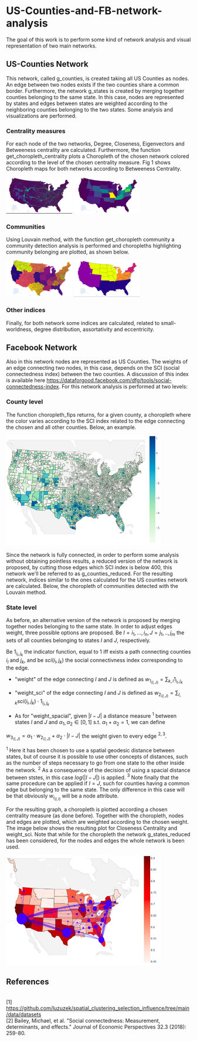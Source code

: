 # US-Counties-and-FB-network-analysis

The goal of this work is to perform some kind of network analysis and visual representation of two main networks. 
## US-Counties Network
This network, called g_counties, is created taking all US Counties as nodes. An edge between two nodes exists if the two counties share a common border.
Furthermore, the network g_states is created by merging together counties belonging to the same state. In this case, nodes are represented by states and edges between states are weighted according to the neighboring counties belonging to the two states. Some analysis and visualizations are performed.
### Centrality measures
For each node of the two networks, Degree, Closeness, Eigenvectors and Betweeness centrality are calculated. Furthermore, the function get_choropleth_centrality plots a Choropleth of the chosen network colored according to the level of the chosen centrality measure. Fig 1 shows Choropleth maps for both networks according to Betweeness Centrality. 

<img src="https://github.com/MatteoScianna/US-Counties-and-FB-network-analysis/blob/main/img/choropleth_betweeness_counties.jpg" width="180" height="100">

<img src="https://github.com/MatteoScianna/US-Counties-and-FB-network-analysis/blob/main/img/choropleth_betweeness_state.jpg" width="180" height="100">


### Communities
Using Louvain method, with the function get_choropleth community a community detection analysis is performed and choropleths highlighting community belonging are plotted, as shown below. 

<img src="https://github.com/MatteoScianna/US-Counties-and-FB-network-analysis/blob/main/img/communities_counties.jpg" width="180" height="100">

<img src="https://github.com/MatteoScianna/US-Counties-and-FB-network-analysis/blob/main/img/communities_states.jpg" width="180" height="100">

### Other indices
Finally, for both network some indices are calculated, related to small-worldness, degree distribution, assortativity and eccentricity. 

## Facebook Network 

Also in this network nodes are represented as US Counties. The weights of an edge connecting two nodes, in this case, depends on the SCI (social connectedness index) between the two counties. A discussion of this index is available here https://dataforgood.facebook.com/dfg/tools/social-connectedness-index. 
For this network analysis is performed at two levels:
### County level
The function choropleth_fips returns, for a given county, a choropleth where the color varies according to the SCI index related to the edge connecting the chosen and all other counties. Below, an example.

<img src="https://github.com/MatteoScianna/US-Counties-and-FB-network-analysis/blob/main/img/sci_variation.jpg" width="420" height="300">

Since the network is fully connected, in order to perform some analysis without obtaining pointless results, a reduced version of the network is proposed, by cutting those edges which SCI index is below 400, this network we'll be referred to as g_counties_reduced. 
For the resulting network, indices similar to the ones calculated for the US counties network are calculated. Below, the choropleth of communities detected with the Louvain method. 

### State level 

As before, an alternative version of the network is proposed by merging together nodes belonging to the same state. In order to adjust edges weight, three possible options are proposed.
Be
$I = {i_{1},...,i_{n}}, J = {j_{1},..,j_{m}}$ 
the sets of all counties belonging to states $I$ and $J$, respectively.

Be $1_{{i_{l},j_{k}}}$ the indicator function, equal to $1$ iff exists a path connecting counties $i_{l}$ and $j_{k}$, and be $sci(i_{l},j_{k})$ the social connectivness index corresponding to the edge. 

- "weight"  of the edge connecting $I$ and $J$ is defined as $w_{1_{(I,J)}} = \sum_{k,l} 1_{i_{l},j_{k}}$ 

- "weight_sci"  of the edge connecting $I$ and $J$ is defined as $w_{2_{(I,J)}} = \sum_{l,k} sci(i_{l},j_{k}) \cdot 1_{i_{l},j_{k}}$

- As for "weight_spacial", given $|I-J|$ a distance measure $^1$ between states $I$ and $J$ and $\alpha_{1}, \alpha_{2} \in [0,1]$ s.t. $\alpha_{1}+\alpha_{2} =1$, we can define

$w_{3_{(I,J)}} = \alpha_{1} \cdot w_{2_{(I,J)}}+\alpha_{2} \cdot |I-J|$ the weight given to every edge $^{2,3}$.

$^1$ Here it has been chosen to use a spatial geodesic distance between states, but of course it is possible to use other concepts of distances, such as the number of steps necessary to go from one state to the other inside the network.
$^2$ As a consequence of the decision of using a spacial distance between ststes, in this case $log(|I-J|)$ is applied.
$^3$ Note finally that the same procedure can be applied if $I=J$, such for counties having a common edge but belonging to the same state. The only difference in this case will be that obviously $w_{i_{(I,I)}}$ will be a node attribute. 



For the resulting graph, a choropleth is plotted according a chosen centrality measure (as done before). Together with the choropleth, nodes and edges are plotted, which are weighted according to the chosen weight. 
The image below shows the resulting plot for Closeness Centrality and weight_sci. 
Note that while for the choropleth the network g_states_reduced has been considered, for the nodes and edges the whole network is been used. 

<img src="https://github.com/MatteoScianna/US-Counties-and-FB-network-analysis/blob/main/img/choropleth%2Bnetwork.jpg" width="420" height="300">

## References

<br>[1] https://github.com/luzuzek/spatial_clustering_selection_influence/tree/main/data/datasets
<br> [2] Bailey, Michael, et al. "Social connectedness: Measurement, determinants, and effects." Journal of Economic Perspectives 32.3 (2018): 259-80.

